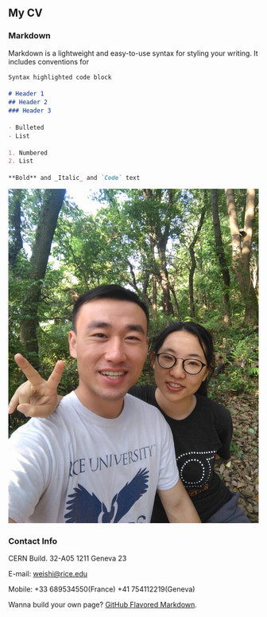 ## My CV


### Markdown

Markdown is a lightweight and easy-to-use syntax for styling your writing. It includes conventions for

```markdown
Syntax highlighted code block

# Header 1
## Header 2
### Header 3

- Bulleted
- List

1. Numbered
2. List

**Bold** and _Italic_ and `Code` text
```
![Me and my girlfriend Qi](https://github.com/weishi10141993/weishi10141993.github.io/blob/master/Wei_Qi.jpg)

### Contact Info
CERN Build. 32-A05
1211 Geneva 23

E-mail: weishi@rice.edu

Mobile: +33 689534550(France)
        +41 754112219(Geneva)

Wanna build your own page? [GitHub Flavored Markdown](https://guides.github.com/features/mastering-markdown/).
